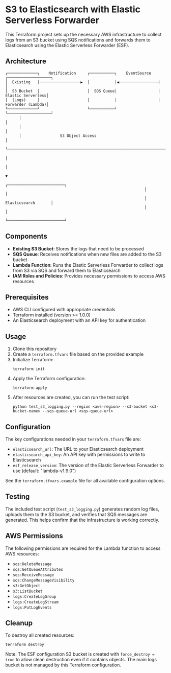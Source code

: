 # S3 to Elasticsearch with Elastic Serverless Forwarder

This Terraform project sets up the necessary AWS infrastructure to collect logs from an S3 bucket using SQS notifications and forwards them to Elasticsearch using the Elastic Serverless Forwarder (ESF).

## Architecture

```
┌─────────────┐    Notification     ┌───────────┐    EventSource    ┌───────────────────┐
│  Existing   │──────────────────▶  │           │◀─────────────────┤                   │
│  S3 Bucket  │                     │  SQS Queue│                  │  Elastic Serverless│
│  (Logs)     │                     │           │                  │  Forwarder (Lambda)│
└─────────────┘                     └───────────┘                  └───────────────────┘
      │                                                                      │
      │                                                                      │
      │                 S3 Object Access                                     │
      └─────────────────────────────────────────────────────────────────────┘
                                                                             │
                                                                             │
                                                                             ▼
                                                             ┌─────────────────────────┐
                                                             │                         │
                                                             │     Elasticsearch       │
                                                             │                         │
                                                             └─────────────────────────┘
```

## Components

- **Existing S3 Bucket**: Stores the logs that need to be processed
- **SQS Queue**: Receives notifications when new files are added to the S3 bucket
- **Lambda Function**: Runs the Elastic Serverless Forwarder to collect logs from S3 via SQS and forward them to Elasticsearch
- **IAM Roles and Policies**: Provides necessary permissions to access AWS resources

## Prerequisites

- AWS CLI configured with appropriate credentials
- Terraform installed (version >= 1.0.0)
- An Elasticsearch deployment with an API key for authentication

## Usage

1. Clone this repository
2. Create a `terraform.tfvars` file based on the provided example
3. Initialize Terraform:
   ```
   terraform init
   ```
4. Apply the Terraform configuration:
   ```
   terraform apply
   ```
5. After resources are created, you can run the test script:
   ```
   python test_s3_logging.py --region <aws-region> --s3-bucket <s3-bucket-name> --sqs-queue-url <sqs-queue-url>
   ```

## Configuration

The key configurations needed in your `terraform.tfvars` file are:

- `elasticsearch_url`: The URL to your Elasticsearch deployment
- `elasticsearch_api_key`: An API key with permissions to write to Elasticsearch
- `esf_release_version`: The version of the Elastic Serverless Forwarder to use (default: "lambda-v1.9.0")

See the `terraform.tfvars.example` file for all available configuration options.

## Testing

The included test script (`test_s3_logging.py`) generates random log files, uploads them to the S3 bucket, and verifies that SQS messages are generated. This helps confirm that the infrastructure is working correctly.

## AWS Permissions

The following permissions are required for the Lambda function to access AWS resources:
- `sqs:DeleteMessage`
- `sqs:GetQueueAttributes`
- `sqs:ReceiveMessage`
- `sqs:ChangeMessageVisibility`
- `s3:GetObject`
- `s3:ListBucket`
- `logs:CreateLogGroup`
- `logs:CreateLogStream`
- `logs:PutLogEvents`

## Cleanup

To destroy all created resources:

```
terraform destroy
```

Note: The ESF configuration S3 bucket is created with `force_destroy = true` to allow clean destruction even if it contains objects. The main logs bucket is not managed by this Terraform configuration.